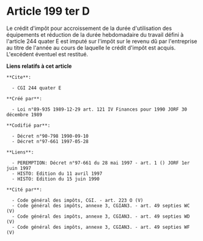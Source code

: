 # Article 199 ter D

Le crédit d'impôt pour accroissement de la durée d'utilisation des équipements et réduction de la durée hebdomadaire du
travail défini à l'article 244 quater E est imputé sur l'impôt sur le revenu dû par l'entreprise au titre de l'année au cours
de laquelle le crédit d'impôt est acquis. L'excédent éventuel est restitué.

**Liens relatifs à cet article**

	**Cite**:

	  - CGI 244 quater E

	**Créé par**:

	  - Loi n°89-935 1989-12-29 art. 121 IV Finances pour 1990 JORF 30 décembre 1989

	**Codifié par**:

	  - Décret n°90-798 1990-09-10
	  - Décret n°97-661 1997-05-28

	**Liens**:

	  - PEREMPTION: Décret n°97-661 du 28 mai 1997 - art. 1 () JORF 1er juin 1997
	  - HISTO: Edition du 11 avril 1997
	  - HISTO: Edition du 15 juin 1990

	**Cité par**:

	  - Code général des impôts, CGI. - art. 223 O (V)
	  - Code général des impôts, annexe 3, CGIAN3. - art. 49 septies WC (V)
	  - Code général des impôts, annexe 3, CGIAN3. - art. 49 septies WD (V)
	  - Code général des impôts, annexe 3, CGIAN3. - art. 49 septies WF (V)
